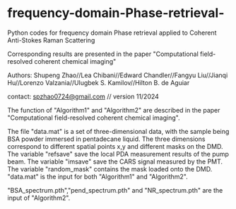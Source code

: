 # frequency-domain-Phase-retrieval-
Python codes for frequency domain Phase retrieval applied to Coherent Anti-Stokes Raman Scattering

Corresponding results are presented in the paper "Computational field-resolved coherent chemical imaging"

Authors: Shupeng Zhao//Lea Chibani//Edward Chandler//Fangyu Liu//Jianqi Hu//Lorenzo Valzania//Ulugbek S. Kamilov//Hilton B. de Aguiar

contact: spzhao0724@gmail.com   //  version 11/2024


The function of "Algorithm1" and "Algorithm2" are described in the paper "Computational field-resolved coherent chemical imaging".

The file "data.mat" is a set of three-dimensional data, with the sample being BSA powder immersed in pentadecane liquid. The three dimensions correspond to different spatial points x,y and different masks on the DMD. The variable "refsave" save the local PDA measurement results of the pump beam. The variable "imsave" save the CARS signal measured by the PMT. The variable "random_mask" contains the mask loaded onto the DMD.  "data.mat" is the input for both "Algorithm1" and "Algorithm2".

"BSA_spectrum.pth","pend_spectrum.pth" and "NR_spectrum.pth" are the input of "Algorithm2".
